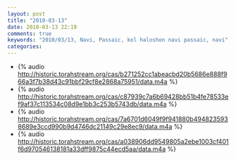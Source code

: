 ```yaml
---
layout: post
title: "2010-03-13"
date: 2010-03-13 22:19
comments: true
keywords: "2010/03/13, Navi, Passaic, kol haloshon navi passaic, navi" 
categories: 
---
```


 * {% audio http://historic.torahstream.org/cas/b271252cc1abeacbd20b5686e888f966a3f7b38d43c91bbf29cf8e2868a75951/data.m4a %}
 * {% audio http://historic.torahstream.org/cas/c87939c7a6b69428bb51b4fe78533ef9af37c113534c08d9e1bb3c253b5743db/data.m4a %}
 * {% audio http://historic.torahstream.org/cas/7a6701d6049f9f941880b4948235938689e3ccd990b9d4746dc21149c29e8ec9/data.m4a %}
 * {% audio http://historic.torahstream.org/cas/a038906dd9549805a2ebe1003cf401f6d970546138181a33dff9875c44ecd5aa/data.m4a %}


